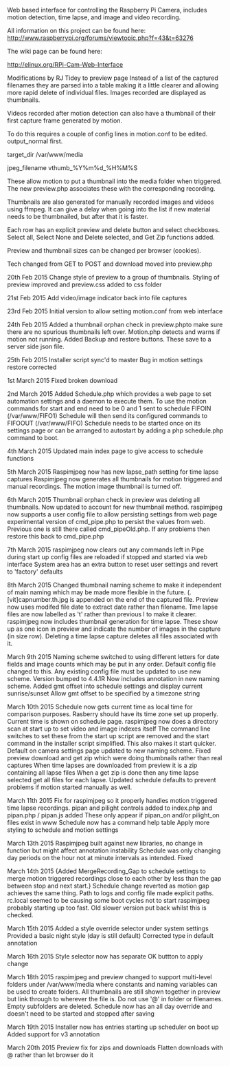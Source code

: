 Web based interface for controlling the Raspberry Pi Camera, includes motion detection, time lapse, and image and video recording.

All information on this project can be found here: http://www.raspberrypi.org/forums/viewtopic.php?f=43&t=63276

The wiki page can be found here:

http://elinux.org/RPi-Cam-Web-Interface

Modifications by RJ Tidey to preview page
Instead of a list of the captured filenames they are parsed into a table
making it a little clearer and allowing more rapid delete of individual files.
Images recorded are displayed as thumbnails.

Videos recorded after motion detection can also have a thumbnail of their first
capture frame generated by motion.

To do this requires a couple of config lines in motion.conf to be edited.
output_normal first.

target_dir /var/www/media

jpeg_filename vthumb_%Y%m%d_%H%M%S

These allow motion to put a thumbnail into the media folder when triggered.
The new preview.php associates these with the corresponding recording.

Thumbnails are also generated for manually recorded images
and videos using ffmpeg. It can give a delay when going into the list if new material needs
to be thumbnailed, but after that it is faster.

Each row has an explicit preview and delete button and select checkboxes.
Select all, Select None and Delete selected, and Get Zip functions added.

Preview and thumbnail sizes can be changed per browser (cookies).

Tech changed from GET to POST and download moved into preview.php

20th Feb 2015
Change style of preview to a group of thumbnails.
Styling of preview improved and preview.css added to css folder

21st Feb 2015
Add video/image indicator back into file captures

23rd Feb 2015
Initial version to allow setting motion.conf from web interface

24th Feb 2015
Added a thumbnail orphan check in preview.phpto make sure there are no spurious thumbnails left over.
Motion.php detects and warns if motion not running.
Added Backup and restore buttons. These save to a server side json file.

25th Feb 2015
Installer script sync'd to master
Bug in motion settings restore corrected

1st March 2015
Fixed broken download

2nd March 2015
Added Schedule.php which provides a web page to set automation settings and a daemon to execute them.
To use the motion commands for start and end need to be 0 and 1 sent to schedule FIFOIN (/var/www/FIFO1)
Schedule will then send its configured commands to FIFOOUT (/var/www/FIFO)
Schedule needs to be started once on its settings page or can be arranged to autostart by adding a php schedule.php
command to boot.

4th March 2015
Updated main index page to give access to schedule functions

5th March 2015
Raspimjpeg now has new lapse_path setting for time lapse captures
Raspimjpeg now generates all thumbnails for motion triggered and manual recordings.
The motion image thumbnail is turned off.

6th March 2015
Thumbnail orphan check in preview was deleting all thumbnails. Now updated to
account for new thumbnail method.
raspimjpeg now supports a user config file to allow persisting settings from web page
experimental version of cmd_pipe.php to persist the values from web.
Previous one is still there called cmd_pipeOld.php. If any problems then restore this
back to cmd_pipe.php

7th March 2015
raspimjpeg now clears out any commands left in Pipe during start up
config files are reloaded if stopped and started via web interface
System area has an extra button to reset user settings and revert to 'factory' defaults

8th March 2015
Changed thumbnail naming scheme to make it independent of main naming which may be made
more flexible in the future.
(.[vit]capnumber.th.jpg is appended on the end of the captured file.
Preview now uses modifed file date to extract date rather than filename.
Tme lapse files are now labelled as 't' rather than previous l to make it clearer.
raspimjpeg now includes thumbnail generation for time lapse. These show up as
one icon in preview and indicate the number of images in the capture (in size row).
Deleting a time lapse capture deletes all files associated with it.

March 9th 2015
Naming scheme switched to using different letters for date fields and image counts
which may be put in any order. Default config file changed to this. Any existing config
file must be updated to use new scheme.
Version bumped to 4.4.1R Now includes annotation in new naming scheme.
Added gmt offset into schedule settings and display current sunrise/sunset
Allow gmt offset to be specified by a timezone string

March 10th 2015
Schedule now gets current time as local time for comparison purposes. Rasberry
should have its time zone set up properly. Current time is shown on schedule page.
raspimjpeg now does a directory scan at start up to set video and image indexes itself
The command line switches to set these from the start up script are removed and the
start command in the installer script simplified. This also makes it start quicker.
Default on camera settings page updated to new naming scheme.
Fixed preview download and get zip which were doing thumbnails rather than real captures
When time lapses are downloaded from preview it is a zip containing all lapse files
When a get zip is done then any time lapse selected get all files for each lapse. 
Updated schedule defaults to prevent problems if motion started manually as well.

March 11th 2015
Fix for raspimjpeg so it properly handles motion triggered time lapse recordings.
pipan and pilight controls added to index.php and pipan.php / pipan.js added
These only appear if pipan_on and/or pilight_on files exist in www
Schedule now has a command help table
Apply more styling to schedule and motion settings

March 13th 2015
Raspimjpeg built against new libraries, no change in function but might affect
annotation instability
Schedule was only changing day periods on the hour not at minute intervals as intended. Fixed

March 14th 2015
{Added MergeRecording_Gap to schedule settings to merge motion triggered recordings close
to each other by less than the gap between stop and next start.}
Schedule change reverted as motion gap achieves the same thing.
Path to logs and config file made explicit paths.
rc.local seemed to be causing some boot cycles not to start raspimjpeg probably
starting up too fast. Old slower version put back whilst this is checked.

March 15th 2015
Added a style override selector under system settings
Provided a basic night style (day is still default)
Corrected type in default annotation

March 16th 2015
Style selector now has separate OK buttton to apply change

March 18th 2015
raspimjpeg and preview changed to support multi-level folders
under /var/www/media where constants and naming variables can be used to
create folders. All thumbnails are still shown together in preview but link
through to wherever the file is. Do not use '@' in folder or filenames.
Empty subfolders are deleted.
Schedule now has an all day override and doesn't need to be started and stopped after saving

March 19th 2015
Installer now has entries starting up scheduler on boot up
Added support for v3 annotation

March 20th 2015
Preview fix for zips and downloads
Flatten downloads with @ rather than let browser do it

